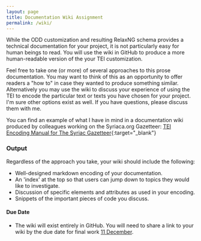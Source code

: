 ```yaml
---
layout: page
title: Documentation Wiki Assignment
permalink: /wiki/
---
```



While the ODD customization and resulting RelaxNG schema 
provides a technical documentation for your project, it is not 
particularly easy for human beings to read. You will use the 
wiki in GitHub to produce a more human-readable version of the 
your TEI customization. 

Feel free to take one (or more) of several approaches 
to this prose documentation. You may want to think of this as an 
opportunity to offer readers a "how to" in case they wanted to 
produce something similar. Alternatively you may 
use the wiki to discuss your experience of using the TEI to 
encode the particular text or texts you have chosen for your project. 
I'm sure other options exist as well. If you have 
questions, please discuss them with me. 

You can find an example of what I have in mind in a documentation wiki 
produced by colleagues working on the Syriaca.org Gazetteer: 
[TEI Encoding Manual for The Syriac Gazetteer](https://github.com/srophe/srophe-app-data/wiki/TEI-Encoding-Manual-for-The-Syriac-Gazetteer){:target="_blank"}

### Output
Regardless of the approach you take, your wiki should include the 
following:
- Well-designed markdown encoding of your documentation.
- An 'index' at the top so that users can jump down to topics
they would like to investigate.
- Discussion of specific elements and attributes as used in your 
encoding.
- Snippets of the important pieces of code you discuss.

#### Due Date
- The wiki will exist entirely in GitHub. You will need to share a 
link to your wiki by the due date for final work 
[11 December](../schedule/#11-december).